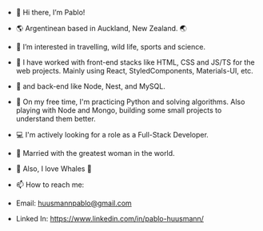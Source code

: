 - 👋 Hi there, I’m Pablo!
- 🌎 Argentinean based in Auckland, New Zealand. 🌏
- 👀 I’m interested in travelling, wild life, sports and science.
- 🌱 I have worked with front-end stacks like HTML, CSS and JS/TS for the web projects. Mainly using React, StyledComponents, Materials-UI, etc.
- 🌱 and back-end like Node, Nest, and MySQL.
- 🌱 On my free time, I'm practicing Python and solving algorithms. Also playing with Node and Mongo, building some small projects to understand them better.
- 💻 I'm actively looking for a role as a Full-Stack Developer.
- 💞️ Married with the greatest woman in the world.
- 🐳 Also, I love Whales 🐋

- 📫 How to reach me: 
- Email: 		huusmannpablo@gmail.com
- Linked In: 	https://www.linkedin.com/in/pablo-huusmann/

<!---
HuusmannPablo/HuusmannPablo is a ✨ special ✨ repository because its `README.md` (this file) appears on your GitHub profile.
You can click the Preview link to take a look at your changes.
--->

